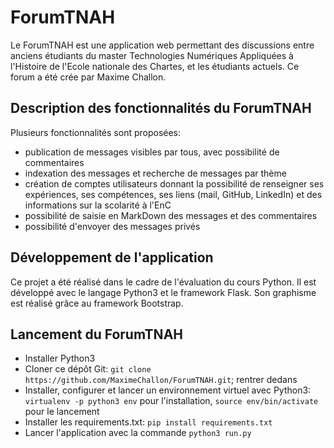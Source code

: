 # ForumTNAH

Le ForumTNAH est une application web permettant des discussions entre anciens étudiants du master Technologies Numériques Appliquées à l'Histoire de l'Ecole nationale des Chartes, et les étudiants actuels. Ce forum a été crée par Maxime Challon.

## Description des fonctionnalités du ForumTNAH

Plusieurs fonctionnalités sont proposées:
* publication de messages visibles par tous, avec possibilité de commentaires
* indexation des messages et recherche de messages par thème
* création de comptes utilisateurs donnant la possibilité de renseigner ses expériences, ses compétences, ses liens (mail, GitHub, LinkedIn) et des informations sur la scolarité à l'EnC
* possibilité de saisie en MarkDown des messages et des commentaires
* possibilité d'envoyer des messages privés

## Développement de l'application

Ce projet a été réalisé dans le cadre de l'évaluation du cours Python. Il est développé avec le langage Python3 et le framework Flask. Son graphisme est réalisé grâce au framework Bootstrap.

## Lancement du ForumTNAH

* Installer Python3
* Cloner ce dépôt Git: `git clone https://github.com/MaximeChallon/ForumTNAH.git`; rentrer dedans
* Installer, configurer et lancer un environnement virtuel avec Python3: `virtualenv -p python3 env` pour l'installation, `source env/bin/activate` pour le lancement
* Installer les requirements.txt: `pip install requirements.txt`
* Lancer l'application avec la commande `python3 run.py`